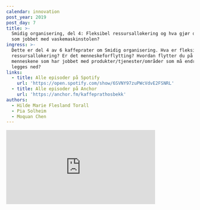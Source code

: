 ```yaml
---
calendar: innovation
post_year: 2019
post_day: 7
title: >-
  Smidig organisering, del 4: Fleksibel ressursallokering og hva gjør du med de
  som jobbet med vaskemaskinstolen?
ingress: >-
  Dette er del 4 av 6 kaffeprater om Smidig organisering. Hva er fleksibel
  ressursallokering? Er det menneskeforflytting? Hvordan flytter du på
  menneskene som har jobbet med produkter/tjenester/områder som må endres eller
  legges ned?
links:
  - title: Alle episoder på Spotify
    url: 'https://open.spotify.com/show/6SVNY97zuPWcVdvE2FSNRL'
  - title: Alle episoder på Anchor
    url: 'https://anchor.fm/kaffeprathosbekk'
authors:
  - Hilde Marie Flesland Torall
  - Pia Solheim
  - Moquan Chen
---
```

<iframe src="https://anchor.fm/kaffeprathosbekk/embed/episodes/--e911mc" height="200px" width="400px" frameborder="0" scrolling="no"></iframe>
